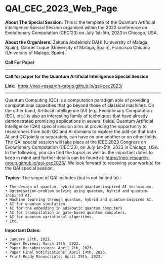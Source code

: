 # QAI_CEC_2023_Web_Page
**About The Special Session:** This is the template of the Quantum Artificial intelligence Special Session organised within the 2023 conference on Evolutionary Computation (CEC'23) on July 1st-5th, 2023 in Chicago, USA.

**About the Organisers:** Zakaria Abdelmoiz DAHI (University of Malaga, Spain), Gabriel Luque (University of Malaga, Spain), Francisco Chicano (University of Malaga, Spain).

**Call For Paper**

*********************************************************************************************************
**Call for paper for the Quantum Artificial Intelligence Special Session**

**Link:**  https://neo-research-group.github.io/qai-cec2023/
*********************************************************************************************************
Quantum Computing (QC) is a computation paradigm able of providing computational capacities that go beyond those of classical machines. On the other hand, Artificial Intelligence (AI) (e.g. Evolutionary Computation (EC), etc.) is also an interesting family of techniques that have already demonstrated promising applications in several fields. Quantum Artificial Intelligence (QAI) special session aims at providing the opportunity to researchers from both QC and AI domains to explore the add-on that both AI and QC jointly or separately, can have on one another or on other fields. The QAI special session will take place at the IEEE 2023 Congress on Evolutionary Computation (CEC'23), on July 1st-5th, 2023 in Chicago, USA. In the following, you can find the topics as well as the important dates to keep in mind and further details can be found at: https://neo-research-group.github.io/qai-cec2023/. We look forward to receiving your work(s) for the QAI special session.

**Topics:** The scope of QAI includes (but is not limited to) : 

    • The design of quantum, hybrid and quantum-inspired AI techniques.
    • Optimisation-problem solving using quantum, hybrid and quantum-inspired AI.
    • Machine learning through quantum, hybrid and quantum-inspired AI.
    • AI for quantum simulation.
    • AI for the embedding in adiabatic quantum computers.
    • AI for transpilation in gate-based quantum computers.
    • AI for quantum variational algorithms.
    • Etc.
    
**Important Dates:**

    • January 27th, 2023.
    • Paper Reviews: March 17th, 2023.
    • Paper Re-submissions: April 7th, 2023.
    • Paper Final Notifications: April 14th, 2023.
    • Print-Ready Manuscripts: April 29th, 2023.

